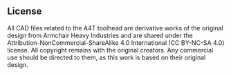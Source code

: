 ## License 

All CAD files related to the A4T toolhead are derivative works of the original design from Armchair Heavy Industries and are shared under the Attribution-NonCommercial-ShareAlike 4.0 International (CC BY-NC-SA 4.0) license. All copyright remains with the original creators. Any commercial use should be directed to them, as this work is based on their original design.
